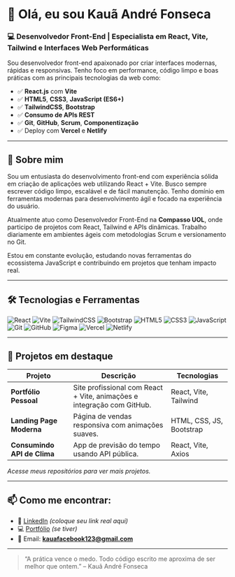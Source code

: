 # 👋 Olá, eu sou Kauã André Fonseca

### 💻 Desenvolvedor Front-End | Especialista em React, Vite, Tailwind e Interfaces Web Performáticas

Sou desenvolvedor front-end apaixonado por criar interfaces modernas, rápidas e responsivas. Tenho foco em performance, código limpo e boas práticas com as principais tecnologias da web como:

- ✅ **React.js** com **Vite**
- ✅ **HTML5**, **CSS3**, **JavaScript (ES6+)**
- ✅ **TailwindCSS**, **Bootstrap**
- ✅ **Consumo de APIs REST**
- ✅ **Git**, **GitHub**, **Scrum**, **Componentização**
- ✅ Deploy com **Vercel** e **Netlify**

---

## 🚀 Sobre mim

Sou um entusiasta do desenvolvimento front-end com experiência sólida em criação de aplicações web utilizando React + Vite. Busco sempre escrever código limpo, escalável e de fácil manutenção. Tenho domínio em ferramentas modernas para desenvolvimento ágil e focado na experiência do usuário.

Atualmente atuo como Desenvolvedor Front-End na **Compasso UOL**, onde participo de projetos com React, Tailwind e APIs dinâmicas. Trabalho diariamente em ambientes ágeis com metodologias Scrum e versionamento no Git.

Estou em constante evolução, estudando novas ferramentas do ecossistema JavaScript e contribuindo em projetos que tenham impacto real.

---

## 🛠 Tecnologias e Ferramentas

![React](https://img.shields.io/badge/React-20232A?style=flat&logo=react&logoColor=61DAFB)
![Vite](https://img.shields.io/badge/Vite-646CFF?style=flat&logo=vite&logoColor=white)
![TailwindCSS](https://img.shields.io/badge/TailwindCSS-38B2AC?style=flat&logo=tailwind-css&logoColor=white)
![Bootstrap](https://img.shields.io/badge/Bootstrap-563D7C?style=flat&logo=bootstrap&logoColor=white)
![HTML5](https://img.shields.io/badge/HTML5-E34F26?style=flat&logo=html5&logoColor=white)
![CSS3](https://img.shields.io/badge/CSS3-1572B6?style=flat&logo=css3&logoColor=white)
![JavaScript](https://img.shields.io/badge/JavaScript-F7DF1E?style=flat&logo=javascript&logoColor=black)
![Git](https://img.shields.io/badge/Git-F05032?style=flat&logo=git&logoColor=white)
![GitHub](https://img.shields.io/badge/GitHub-181717?style=flat&logo=github&logoColor=white)
![Figma](https://img.shields.io/badge/Figma-F24E1E?style=flat&logo=figma&logoColor=white)
![Vercel](https://img.shields.io/badge/Vercel-000000?style=flat&logo=vercel&logoColor=white)
![Netlify](https://img.shields.io/badge/Netlify-00C7B7?style=flat&logo=netlify&logoColor=white)

---

## 📌 Projetos em destaque

| Projeto | Descrição | Tecnologias |
|--------|-----------|--------------|
| **Portfólio Pessoal** | Site profissional com React + Vite, animações e integração com GitHub. | React, Vite, Tailwind |
| **Landing Page Moderna** | Página de vendas responsiva com animações suaves. | HTML, CSS, JS, Bootstrap |
| **Consumindo API de Clima** | App de previsão do tempo usando API pública. | React, Vite, Axios |

*Acesse meus repositórios para ver mais projetos.*

---

## 📫 Como me encontrar:

- 💼 [LinkedIn](https://www.linkedin.com/in/kaua-nome-do-perfil/) *(coloque seu link real aqui)*
- 💻 [Portfólio](https://seudominio.com) *(se tiver)*
- 📧 Email: **kauafacebook123@gmail.com**

---

> “A prática vence o medo. Todo código escrito me aproxima de ser melhor que ontem.” – Kauã André Fonseca

